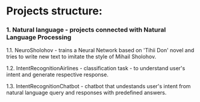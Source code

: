 # Projects structure:
### 1. Natural language - projects connected with Natural Language Processing
1.1. NeuroSholohov - trains a Neural Network based on 'Tihii Don' novel and tries to write new text to imitate the style of Mihail Sholohov.

1.2. IntentRecognitionAirlines - classification task - to understand user's intent and generate respective response.

1.3. IntentRecognitionChatbot - chatbot that undestands user's intent from natural language query and responses with predefined answers.
